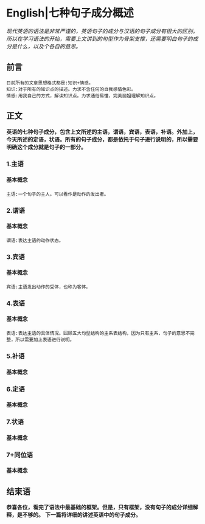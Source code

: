 # English|七种句子成分概述
*现代英语的语法是非常严谨的，英语句子的成分与汉语的句子成分有很大的区别。所以在学习语法的开始，需要上文讲到的句型作为骨架支撑，还需要明白句子的成分是什么，以及个各自的意思。*

## 前言
    目前所有的文章思想格式都是:知识+情感。
    知识:对于所有的知识点的描述。力求不含任何的自我感情色彩。
    情感:用我自己的方式，解读知识点。力求通俗易懂，完美丽姐理解知识点。

## 正文
**英语的七种句子成分，包含上文所述的主语，谓语，宾语，表语，补语。外加上，今天所述的定语，状语。所有的句子成分，都是依托于句子进行说明的，所以需要明确这个成分就是句子的一部分。**

### 1.主语
#### 基本概念
    主语:一个句子的主人。可以看作是动作的发出者。

### 2.谓语
#### 基本概念
    谓语:表达主语的动作状态。


### 3.宾语
#### 基本概念
    宾语:主语发出动作的受体，也称为客体。

    
### 4.表语
#### 基本概念
    表语:表达主语的具体情况。回顾五大句型结构的主系表结构，因为只有主系，句子的意思不完整，所以需要加上表语进行说明。
    

### 5.补语
#### 基本概念

   
### 6.定语
#### 基本概念


### 7.状语
#### 基本概念


### 7+同位语

#### 基本概念




## 结束语
 **恭喜各位，看完了语法中最基础的框架。但是，只有框架，没有句子的成分详细解释，是不够的。**
**下一篇将详细的讲述英语中的句子成分。**










